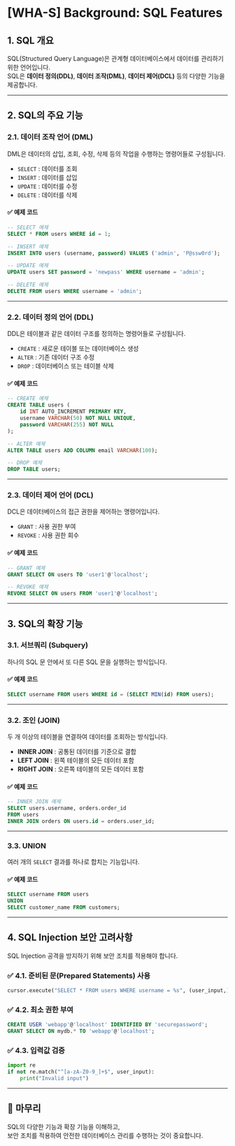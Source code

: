 # [WHA-S] Background: SQL Features

## 1. SQL 개요
SQL(Structured Query Language)은 관계형 데이터베이스에서 데이터를 관리하기 위한 언어입니다.  
SQL은 **데이터 정의(DDL)**, **데이터 조작(DML)**, **데이터 제어(DCL)** 등의 다양한 기능을 제공합니다.

---

## 2. SQL의 주요 기능

### 2.1. 데이터 조작 언어 (DML)
DML은 데이터의 삽입, 조회, 수정, 삭제 등의 작업을 수행하는 명령어들로 구성됩니다.

- `SELECT` : 데이터를 조회
- `INSERT` : 데이터를 삽입
- `UPDATE` : 데이터를 수정
- `DELETE` : 데이터를 삭제

#### ✅ 예제 코드

```sql
-- SELECT 예제
SELECT * FROM users WHERE id = 1;

-- INSERT 예제
INSERT INTO users (username, password) VALUES ('admin', 'P@ssw0rd');

-- UPDATE 예제
UPDATE users SET password = 'newpass' WHERE username = 'admin';

-- DELETE 예제
DELETE FROM users WHERE username = 'admin';
```

---

### 2.2. 데이터 정의 언어 (DDL)
DDL은 테이블과 같은 데이터 구조를 정의하는 명령어들로 구성됩니다.

- `CREATE` : 새로운 테이블 또는 데이터베이스 생성
- `ALTER` : 기존 데이터 구조 수정
- `DROP` : 데이터베이스 또는 테이블 삭제

#### ✅ 예제 코드

```sql
-- CREATE 예제
CREATE TABLE users (
    id INT AUTO_INCREMENT PRIMARY KEY,
    username VARCHAR(50) NOT NULL UNIQUE,
    password VARCHAR(255) NOT NULL
);

-- ALTER 예제
ALTER TABLE users ADD COLUMN email VARCHAR(100);

-- DROP 예제
DROP TABLE users;
```

---

### 2.3. 데이터 제어 언어 (DCL)
DCL은 데이터베이스의 접근 권한을 제어하는 명령어입니다.

- `GRANT` : 사용 권한 부여
- `REVOKE` : 사용 권한 회수

#### ✅ 예제 코드

```sql
-- GRANT 예제
GRANT SELECT ON users TO 'user1'@'localhost';

-- REVOKE 예제
REVOKE SELECT ON users FROM 'user1'@'localhost';
```

---

## 3. SQL의 확장 기능

### 3.1. 서브쿼리 (Subquery)
하나의 SQL 문 안에서 또 다른 SQL 문을 실행하는 방식입니다.

#### ✅ 예제 코드

```sql
SELECT username FROM users WHERE id = (SELECT MIN(id) FROM users);
```

---

### 3.2. 조인 (JOIN)
두 개 이상의 테이블을 연결하여 데이터를 조회하는 방식입니다.

- **INNER JOIN** : 공통된 데이터를 기준으로 결합
- **LEFT JOIN** : 왼쪽 테이블의 모든 데이터 포함
- **RIGHT JOIN** : 오른쪽 테이블의 모든 데이터 포함

#### ✅ 예제 코드

```sql
-- INNER JOIN 예제
SELECT users.username, orders.order_id
FROM users
INNER JOIN orders ON users.id = orders.user_id;
```

---

### 3.3. UNION
여러 개의 `SELECT` 결과를 하나로 합치는 기능입니다.

#### ✅ 예제 코드

```sql
SELECT username FROM users
UNION
SELECT customer_name FROM customers;
```

---

## 4. SQL Injection 보안 고려사항
SQL Injection 공격을 방지하기 위해 보안 조치를 적용해야 합니다.

### ✅ 4.1. 준비된 문(Prepared Statements) 사용
```python
cursor.execute("SELECT * FROM users WHERE username = %s", (user_input,))
```

### ✅ 4.2. 최소 권한 부여
```sql
CREATE USER 'webapp'@'localhost' IDENTIFIED BY 'securepassword';
GRANT SELECT ON mydb.* TO 'webapp'@'localhost';
```

### ✅ 4.3. 입력값 검증
```python
import re
if not re.match("^[a-zA-Z0-9_]+$", user_input):
    print("Invalid input")
```

---

## 📌 마무리
SQL의 다양한 기능과 확장 기능을 이해하고,  
보안 조치를 적용하여 안전한 데이터베이스 관리를 수행하는 것이 중요합니다.
